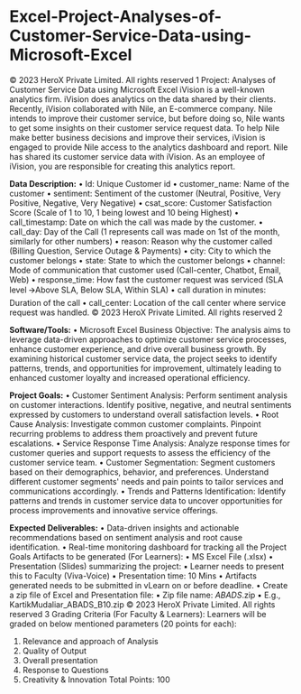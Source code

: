 # Excel-Project-Analyses-of-Customer-Service-Data-using-Microsoft-Excel

© 2023 HeroX Private Limited. All rights reserved 1
Project: Analyses of Customer Service Data using Microsoft Excel
iVision is a well-known analytics firm. iVision does analytics on the data shared by their clients. Recently, iVision collaborated with Nile, an E-commerce company. Nile intends to improve their customer service, but before doing so, Nile wants to get some insights on their customer service request data. To help Nile make better business decisions and improve their services, iVision is engaged to provide Nile access to the analytics dashboard and report.
Nile has shared its customer service data with iVision. As an employee of iVision, you are responsible for creating this analytics report.

**Data Description:**
• Id: Unique Customer id
• customer_name: Name of the customer
• sentiment: Sentiment of the customer (Neutral, Positive, Very Positive, Negative, Very Negative)
• csat_score: Customer Satisfaction Score (Scale of 1 to 10, 1 being lowest and 10 being Highest)
• call_timestamp: Date on which the call was made by the customer.
• call_day: Day of the Call (1 represents call was made on 1st of the month, similarly for other numbers)
• reason: Reason why the customer called (Billing Question, Service Outage & Payments)
• city: City to which the customer belongs
• state: State to which the customer belongs
• channel: Mode of communication that customer used (Call-center, Chatbot, Email, Web)
• response_time: How fast the customer request was serviced (SLA level 🡪Above SLA, Below SLA, Within SLA)
• call duration in minutes: Duration of the call
• call_center: Location of the call center where service request was handled.
© 2023 HeroX Private Limited. All rights reserved 2

**Software/Tools:**
• Microsoft Excel
Business Objective:
The analysis aims to leverage data-driven approaches to optimize customer service processes, enhance customer experience, and drive overall business growth. By examining historical customer service data, the project seeks to identify patterns, trends, and opportunities for improvement, ultimately leading to enhanced customer loyalty and increased operational efficiency.

**Project Goals:**
• Customer Sentiment Analysis: Perform sentiment analysis on customer interactions. Identify positive, negative, and neutral sentiments expressed by customers to understand overall satisfaction levels.
• Root Cause Analysis: Investigate common customer complaints. Pinpoint recurring problems to address them proactively and prevent future escalations.
• Service Response Time Analysis: Analyze response times for customer queries and support requests to assess the efficiency of the customer service team.
• Customer Segmentation: Segment customers based on their demographics, behavior, and preferences. Understand different customer segments' needs and pain points to tailor services and communications accordingly.
• Trends and Patterns Identification: Identify patterns and trends in customer service data to uncover opportunities for process improvements and innovative service offerings.

**Expected Deliverables:**
• Data-driven insights and actionable recommendations based on sentiment analysis and root cause identification.
• Real-time monitoring dashboard for tracking all the Project Goals
Artifacts to be generated (For Learners):
• MS Excel File (.xlsx)
• Presentation (Slides) summarizing the project:
▪ Learner needs to present this to Faculty (Viva-Voice)
▪ Presentation time: 10 Mins
• Artifacts generated needs to be submitted in vLearn on or before deadline.
• Create a zip file of Excel and Presentation file:
▪ Zip file name: <LearnerName>_ABADS_<Batch>.zip
▪ E.g., KartikMudaliar_ABADS_B10.zip
© 2023 HeroX Private Limited. All rights reserved 3
Grading Criteria (For Faculty & Learners):
Learners will be graded on below mentioned parameters (20 points for each):
1. Relevance and approach of Analysis
2. Quality of Output
3. Overall presentation
4. Response to Questions
5. Creativity & Innovation
Total Points: 100
